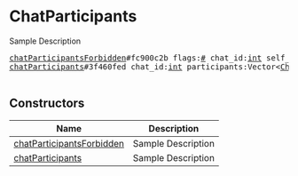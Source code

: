 # ChatParticipants

Sample Description

<pre>
<a href="../constructor/chatParticipantsForbidden.md">chatParticipantsForbidden</a>#fc900c2b flags:<a href="../type/#.md">#</a> chat_id:<a href="../type/int.md">int</a> self_participant:flags.0?<a href="../type/ChatParticipant.md">ChatParticipant</a> = <a href="../type/ChatParticipants.md">ChatParticipants</a>;
<a href="../constructor/chatParticipants.md">chatParticipants</a>#3f460fed chat_id:<a href="../type/int.md">int</a> participants:Vector&lt;<a href="../type/ChatParticipant.md">ChatParticipant</a>&gt; version:<a href="../type/int.md">int</a> = <a href="../type/ChatParticipants.md">ChatParticipants</a>;

</pre>

## Constructors

| Name | Description |
|------|-------------|
| [chatParticipantsForbidden](../constructor/chatParticipantsForbidden.md) | Sample Description |
| [chatParticipants](../constructor/chatParticipants.md) | Sample Description |

